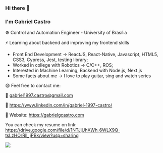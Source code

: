 ### Hi there 👋
### I'm Gabriel Castro

:gear: Control and Automation Engineer - University of Brasília

:zap: Learning about backend and improving my frontend skills

* Front End Development &rarr; ReactJS, React-Native, Javascript, HTML5, CSS3, Cypress, Jest, testing library;
* Worked in college with Robotics &rarr; C/C++, ROS;
* Interested in Machine Learning, Backend with Node.js, Next.js
* Some facts about me &rarr; I love to play guitar, sing and watch series


😄 Feel free to contact me:

:email: gabriel1997.castro@gmail.com

:briefcase: https://www.linkedin.com/in/gabriel-1997-castro/

🔗 Website: https://gabrielgcastro.com

You can check my resume on link: https://drive.google.com/file/d/1NTJjUhXWh_6WLX9Q-tsLzHOrRll_jPBk/view?usp=sharing

![](https://komarev.com/ghpvc/?username=gabriel1997castro&color=blueviolet)
